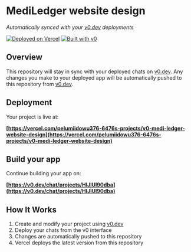# MediLedger website design

*Automatically synced with your [v0.dev](https://v0.dev) deployments*

[![Deployed on Vercel](https://img.shields.io/badge/Deployed%20on-Vercel-black?style=for-the-badge&logo=vercel)](https://vercel.com/pelumiidowu376-6476s-projects/v0-medi-ledger-website-design)
[![Built with v0](https://img.shields.io/badge/Built%20with-v0.dev-black?style=for-the-badge)](https://v0.dev/chat/projects/HlJlUl90dba)

## Overview

This repository will stay in sync with your deployed chats on [v0.dev](https://v0.dev).
Any changes you make to your deployed app will be automatically pushed to this repository from [v0.dev](https://v0.dev).

## Deployment

Your project is live at:

**[https://vercel.com/pelumiidowu376-6476s-projects/v0-medi-ledger-website-design](https://vercel.com/pelumiidowu376-6476s-projects/v0-medi-ledger-website-design)**

## Build your app

Continue building your app on:

**[https://v0.dev/chat/projects/HlJlUl90dba](https://v0.dev/chat/projects/HlJlUl90dba)**

## How It Works

1. Create and modify your project using [v0.dev](https://v0.dev)
2. Deploy your chats from the v0 interface
3. Changes are automatically pushed to this repository
4. Vercel deploys the latest version from this repository
